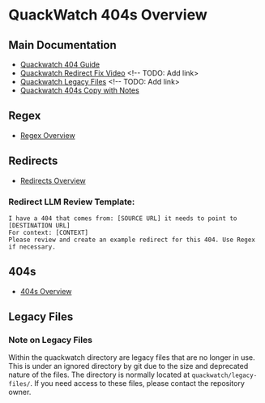 # QuackWatch 404s Overview

## Main Documentation
- [Quackwatch 404 Guide](/quackwatch/404s/quackwatch/quackwatch-404-guide.md)
- [Quackwatch Redirect Fix Video]() <!-- TODO: Add link>
- [Quackwatch Legacy Files]() <!-- TODO: Add link>
- [Quackwatch 404s Copy with Notes]() <!-- TODO: Add link -->

## Regex
- [Regex Overview](/quackwatch/regex/regex-overview.md)

## Redirects

- [Redirects Overview](/quackwatch/redirects/redirects-overview.md)

### Redirect LLM Review Template:

    I have a 404 that comes from: [SOURCE URL] it needs to point to [DESTINATION URL]
    For context: [CONTEXT]
    Please review and create an example redirect for this 404. Use Regex if necessary.

## 404s

- [404s Overview](/quackwatch/404s/404s-overview.md)

## Legacy Files

### Note on Legacy Files

  Within the quackwatch directory are legacy files that are no longer in use. This is under an ignored directory by git due to the size and deprecated nature of the files. The directory is normally located at `quackwatch/legacy-files/`. If you need access to these files, please contact the repository owner.

